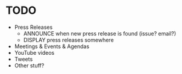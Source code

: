 # TODO

- Press Releases
  - ANNOUNCE when new press release is found (issue? email?)
  - DISPLAY press releases somewhere
- Meetings & Events & Agendas
- YouTube videos
- Tweets
- Other stuff?
